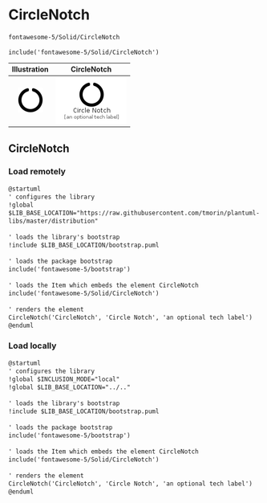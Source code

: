 # CircleNotch


```text
fontawesome-5/Solid/CircleNotch
```

```text
include('fontawesome-5/Solid/CircleNotch')
```



| Illustration | CircleNotch |
| :---: | :---: |
| ![illustration for Illustration](../../fontawesome-5/Solid/CircleNotch.png) | ![illustration for CircleNotch](../../fontawesome-5/Solid/CircleNotch.Local.png) |




## CircleNotch

### Load remotely
```plantuml
@startuml
' configures the library
!global $LIB_BASE_LOCATION="https://raw.githubusercontent.com/tmorin/plantuml-libs/master/distribution"

' loads the library's bootstrap
!include $LIB_BASE_LOCATION/bootstrap.puml

' loads the package bootstrap
include('fontawesome-5/bootstrap')

' loads the Item which embeds the element CircleNotch
include('fontawesome-5/Solid/CircleNotch')

' renders the element
CircleNotch('CircleNotch', 'Circle Notch', 'an optional tech label')
@enduml
```

### Load locally
```plantuml
@startuml
' configures the library
!global $INCLUSION_MODE="local"
!global $LIB_BASE_LOCATION="../.."

' loads the library's bootstrap
!include $LIB_BASE_LOCATION/bootstrap.puml

' loads the package bootstrap
include('fontawesome-5/bootstrap')

' loads the Item which embeds the element CircleNotch
include('fontawesome-5/Solid/CircleNotch')

' renders the element
CircleNotch('CircleNotch', 'Circle Notch', 'an optional tech label')
@enduml
```

